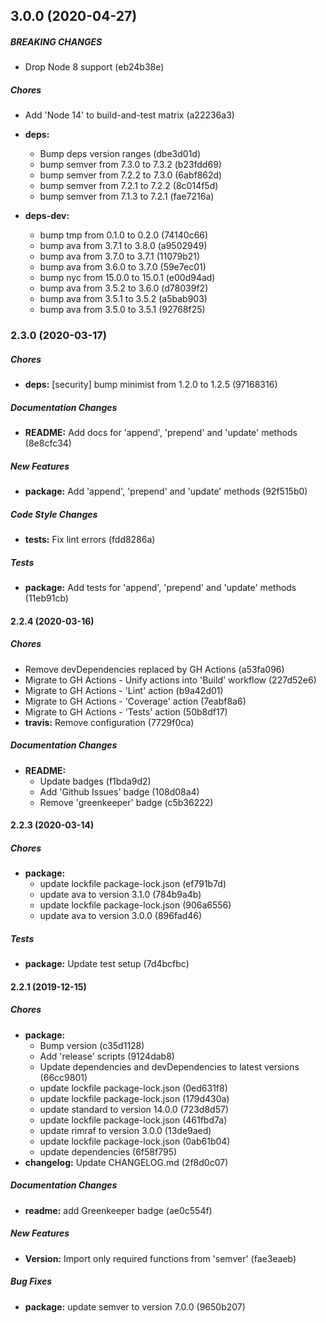 ## 3.0.0 (2020-04-27)

##### BREAKING CHANGES

*  Drop Node 8 support (eb24b38e)

##### Chores

*  Add 'Node 14' to build-and-test matrix (a22236a3)

* **deps:**
  *  Bump deps version ranges (dbe3d01d)
  *  bump semver from 7.3.0 to 7.3.2 (b23fdd69)
  *  bump semver from 7.2.2 to 7.3.0 (6abf862d)
  *  bump semver from 7.2.1 to 7.2.2 (8c014f5d)
  *  bump semver from 7.1.3 to 7.2.1 (fae7216a)
* **deps-dev:**
  *  bump tmp from 0.1.0 to 0.2.0 (74140c66)
  *  bump ava from 3.7.1 to 3.8.0 (a9502949)
  *  bump ava from 3.7.0 to 3.7.1 (11079b21)
  *  bump ava from 3.6.0 to 3.7.0 (59e7ec01)
  *  bump nyc from 15.0.0 to 15.0.1 (e00d94ad)
  *  bump ava from 3.5.2 to 3.6.0 (d78039f2)
  *  bump ava from 3.5.1 to 3.5.2 (a5bab903)
  *  bump ava from 3.5.0 to 3.5.1 (92768f25)

### 2.3.0 (2020-03-17)

##### Chores

* **deps:**  [security] bump minimist from 1.2.0 to 1.2.5 (97168316)

##### Documentation Changes

* **README:**  Add docs for 'append', 'prepend' and 'update' methods (8e8cfc34)

##### New Features

* **package:**  Add 'append', 'prepend' and 'update' methods (92f515b0)

##### Code Style Changes

* **tests:**  Fix lint errors (fdd8286a)

##### Tests

* **package:**  Add tests for 'append', 'prepend' and 'update' methods (11eb91cb)

#### 2.2.4 (2020-03-16)

##### Chores

*  Remove devDependencies replaced by GH Actions (a53fa096)
*  Migrate to GH Actions - Unify actions into 'Build' workflow (227d52e6)
*  Migrate to GH Actions - 'Lint' action (b9a42d01)
*  Migrate to GH Actions - 'Coverage' action (7eabf8a6)
*  Migrate to GH Actions - 'Tests' action (50b8df17)
* **travis:**  Remove configuration (7729f0ca)

##### Documentation Changes

* **README:**
  *  Update badges (f1bda9d2)
  *  Add 'Github Issues' badge (108d08a4)
  *  Remove 'greenkeeper' badge (c5b36222)

#### 2.2.3 (2020-03-14)

##### Chores

* **package:**
  *  update lockfile package-lock.json (ef791b7d)
  *  update ava to version 3.1.0 (784b9a4b)
  *  update lockfile package-lock.json (906a6556)
  *  update ava to version 3.0.0 (896fad46)

##### Tests

* **package:**  Update test setup (7d4bcfbc)

#### 2.2.1 (2019-12-15)

##### Chores

* **package:**
  *  Bump version (c35d1128)
  *  Add 'release' scripts (9124dab8)
  *  Update dependencies and devDependencies to latest versions (66cc9801)
  *  update lockfile package-lock.json (0ed631f8)
  *  update lockfile package-lock.json (179d430a)
  *  update standard to version 14.0.0 (723d8d57)
  *  update lockfile package-lock.json (461fbd7a)
  *  update rimraf to version 3.0.0 (13de9aed)
  *  update lockfile package-lock.json (0ab61b04)
  *  update dependencies (6f58f795)
* **changelog:**  Update CHANGELOG.md (2f8d0c07)

##### Documentation Changes

* **readme:**  add Greenkeeper badge (ae0c554f)

##### New Features

* **Version:**  Import only required functions from 'semver' (fae3eaeb)

##### Bug Fixes

* **package:**  update semver to version 7.0.0 (9650b207)
